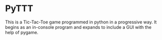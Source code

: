 # PyTTT

This is a Tic-Tac-Toe game programmed in python in a progressive way. It begins as an in-console program and expands to include a GUI with the help of pygame.

